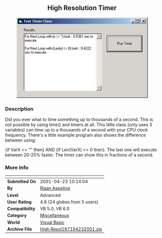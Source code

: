 ﻿<div align="center">

## High Resolution Timer

<img src="PIC2001423436542009.jpg">
</div>

### Description

Did you ever what to time something up to thousands of a second. This is not possible by using time() and timers at all. This little class (only uses 3 variables) can time up to a thousands of a second with your CPU clock frequency. There's a little example program also shows the difference between using:

{if VarX <> "" then} AND {if Len(VarX) <> 0 then}. The last one will execute between 20-25% faster. The timer can show this in fractions of a second.
 
### More Info
 


<span>             |<span>
---                |---
**Submitted On**   |2001-04-23 10:14:04
**By**             |[Riaan Aspeling](https://github.com/Planet-Source-Code/PSCIndex/blob/master/ByAuthor/riaan-aspeling.md)
**Level**          |Advanced
**User Rating**    |4.8 (24 globes from 5 users)
**Compatibility**  |VB 5\.0, VB 6\.0
**Category**       |[Miscellaneous](https://github.com/Planet-Source-Code/PSCIndex/blob/master/ByCategory/miscellaneous__1-1.md)
**World**          |[Visual Basic](https://github.com/Planet-Source-Code/PSCIndex/blob/master/ByWorld/visual-basic.md)
**Archive File**   |[High Resol187194232001\.zip](https://github.com/Planet-Source-Code/riaan-aspeling-high-resolution-timer__1-22625/archive/master.zip)








